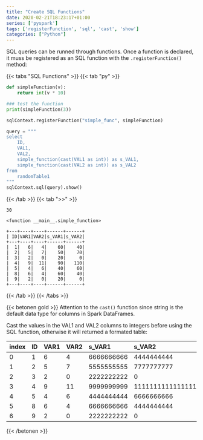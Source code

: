 ```yaml
---
title: "Create SQL Functions"
date: 2020-02-21T18:23:17+01:00
series: ['pyspark']
tags: ['registerFunction', 'sql', 'cast', 'show']
categories: ["Python"]
---
```


SQL queries can be runned through functions. Once a function is declared, it muss be registered as an SQL function with the `.registerFunction()` method:

{{< tabs "SQL Functions" >}}
{{< tab "py" >}}
```python
def simpleFunction(v):
    return int(v * 10)

### test the function
print(simpleFunction(3))

sqlContext.registerFunction("simple_func", simpleFunction)

query = """
select
    ID,
    VAL1,
    VAL2,
    simple_function(cast(VAL1 as int)) as s_VAL1,
    simple_function(cast(VAL2 as int)) as s_VAL2
from
 	randomTable1
"""
sqlContext.sql(query).show()
``` 
{{< /tab >}}
{{< tab ">>" >}}
```
30

<function __main__.simple_function>

+---+----+----+------+------+
| ID|VAR1|VAR2|s_VAR1|s_VAR2|
+---+----+----+------+------+
|  1|   6|   4|    60|    40|
|  2|   5|   7|    50|    70|
|  3|   2|   0|    20|     0|
|  4|   9|  11|    90|   110|
|  5|   4|   6|    40|    60|
|  8|   6|   4|    60|    40|
|  9|   2|   0|    20|     0|
+---+----+----+------+------+
```
{{< /tab >}}
{{< /tabs >}}

{{< betonen gold >}}
Attention to the `cast()` function since string is the default data type for columns in Spark DataFrames.

Cast the values in the VAL1 and VAL2 columns to integers before using the SQL function, otherwise it will returned a formated table:

|index|ID|VAR1|VAR2|s_VAR1|s_VAR2|
|:-|:-|:-|:-|:-|:-|
|0|	1|	6|	4|	6666666666|	4444444444|
|1|	2|	5|	7|	5555555555|	7777777777|
|2|	3|	2|	0|	2222222222|	0|
|3|	4|	9|	11|	9999999999|	11111111111111111111|
|4|	5|	4|	6|	4444444444|	6666666666|
|5|	8|	6|	4|	6666666666|	4444444444|
|6|	9|	2|	0|	2222222222|	0|

{{< /betonen >}}